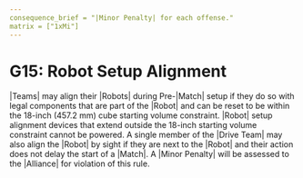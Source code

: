 ```yaml
---
consequence_brief = "|Minor Penalty| for each offense."
matrix = ["1xMi"]
---
```


# G15: Robot Setup Alignment

|Teams| may align their |Robots| during Pre-|Match| setup if they do so with
legal components that are part of the |Robot| and can be reset to be within
the 18-inch (457.2 mm) cube starting volume constraint. |Robot| setup alignment
devices that extend outside the 18-inch starting volume constraint cannot be
powered. A single member of the |Drive Team| may also align the |Robot| by sight
if they are next to the |Robot| and their action does not delay the start of a
|Match|. A |Minor Penalty| will be assessed to the |Alliance| for violation of
this rule.

